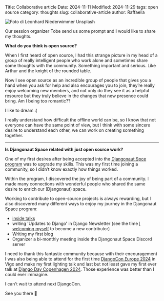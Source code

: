 Title: Collaborative article
Date: 2024-11-11
Modified: 2024-11-29
tags: open source
category: thoughts
slug: collaborative-article
author: Raffaella

![Foto di Leonhard Niederwimmer Unsplash]({static}/images/castle.jpg)


Our session organizer Tobe send us some prompt and I would like to share my thoughts.


**What do you think is open source?**

When I first heard of open source, I had this strange picture in my head of a group of really intelligent people who work alone and sometimes share some thoughts with the community. Something important and serious. Like Arthur and the knight of the rounded table. 

Now I see open source as an incredible group of people that gives you a hand when you ask for help and also encourages you to join, they’re really enjoy welcoming new members, and not only do they see it as a helpful resource but they truly believe in the changes that new presence could bring. 
Am I being too romantic?? 

I like to dream :) 

I really understand how difficult the offline world can be, so I know that not everyone can have the same point of view, but I think with some sincere desire to understand each other, we can work on creating something together.

***

**Is Djangonaut Space related with just open source work?**

One of my first desires after being accepted into the [Djangonaut Spce program](https://djangonaut.space/) was to upgrade my skills. This was my first time joining a community, so I didn’t know exactly how things worked.

Within the program, I discovered the joy of being part of a community. I made many connections with wonderful people who shared the same desire to enrich our (Djangonaut) space. 

Working to contribute to open-source projects is always rewarding, but I also discovered many different ways to enjoy my journey in the Djangonaut Space program:

- [inside talks](https://www.youtube.com/@djangonautspace/videos)
- writing 'Updates to Django' in Django Newsletter (see the time [I welcoming myself](https://django-news.com/issues/240?#start) to become a new contributor)
- Writing my first blog
- Organizer a bi-monthly meeting inside the Djangonaut Space Discord server

I need to thank this fantastic community because with their encouragement I was also being able to attend for the first time [DjangoCon Europe 2024](https://2024.djangocon.eu/) in Vigo and make my first lighting talk and last but not least gave my first ever talk at [Django Day Copenhagen 2024](https://2024.djangoday.dk/).
Those experience was better than I could ever immagine.

I can't wait to attend next DjangoCon. 

See you there 🚀


